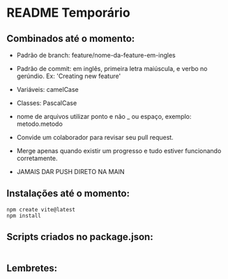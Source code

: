 # README Temporário

## Combinados até o momento:

- Padrão de branch: feature/nome-da-feature-em-ingles

- Padrão de commit: em inglês, primeira letra maiúscula, e verbo no gerúndio. Ex: 'Creating new feature'

- Variáveis: camelCase
- Classes: PascalCase
- nome de arquivos utilizar ponto e não _ ou espaço, exemplo: metodo.metodo

- Convide um colaborador para revisar seu pull request.

- Merge apenas quando existir um progresso e tudo estiver funcionando corretamente.

- JAMAIS DAR PUSH DIRETO NA MAIN

## Instalações até o momento: 
```
npm create vite@latest
npm install
```

## Scripts criados no package.json:
```

```

## Lembretes:
